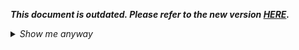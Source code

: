 _**This document is outdated. Please refer to the new version [HERE](https://github.com/oneworldmarket/idibu-api/blob/master/webservices/applicant-management/applicant-management-webservice.md).**_

<details>
 <summary><i>Show me anyway</i></summary>

You can upload applicant data into idibu.

This is useful if you want legacy applicant data to be available via our local search, or you have arranged to have fully parsed data handed back to you.

<p>Method imports CV into the idibu&nbsp;local search database.</p>
<p>Use the job id and reference to define which job the applicant will be attached to, these are required fields.</p>
<p>Don&#39;t worry if you can&#39;t supply email or first/last names, we&#39;ll try to grab those from the CV itself.</p>
<p>Please note that CV contents should be base64 encoded, file name shouldn&#39;t contain any extra symbols. <br />
You can also specify application's source, subject and body of what would normally be applicant's incoming email.<br />
Please note that this will upload the CV and trigger applicant forwarding as email as if this CV arrived directly from Job board.</p>
<div>
<h1 class="p3">Link:</h1>
http://ws.idibu.com/ws/rest/v1/applicants/add-cv?hash=(account's_hash)

<h1 class="p3">Example Request</h1>
<pre>
&lt;idibu&gt;
    &lt;job&gt;
        &lt;id&gt;(direct or base64 encoded idibu job id)&lt;/id&gt; &lt;!-- required --&gt;
        &lt;portal&gt;aeo&lt;/portal&gt; &lt;!-- portal BID or id can be provided --&gt;
        &lt;!-- if job and portal id is present, latest post to that portal will be used --&gt;
        &lt;!-- if no portal id is provided, idibu CV manager (id: 1229) will be used --&gt;
        &lt;!-- if there are no previous postings to idibu CV manager, a new post will be created and the applicant uploaded against it --&gt;
    &lt;/job&gt;
    &lt;cv&gt;
        &lt;name&gt;cv.doc&lt;/name&gt;
        &lt;contents&gt;BASE64+ENCODED+FILE+CONTENT&lt;/contents&gt;
    &lt;/cv&gt;
    &lt;email&gt;
        &lt;from&gt;email@example.com&lt;/from&gt; &lt;!-- ability to specify email from address --&gt;
        &lt;subject&gt;Application from me&lt;/subject&gt; &lt;!-- ability to specify email subject --&gt;
        &lt;body&gt;Accept me, pretty please&lt;/body&gt; &lt;!-- ability to specify email body --&gt;
    &lt;/email&gt;
&lt;/idibu&gt;
</pre>

Portal BIDs (used for the <code>&lt;portal&gt;</code> field) can be found here:

http://www.idibu.com/clients/?user=<b>[Your idibu username]</b>&password=<b>[Your idibu password]</b>&class=Portal&action=ListBIDs

or you can use <a href="https://github.com/oneworldmarket/idibu-api/blob/master/webservices/portal-management/portal-details/get-portal-details.md" target="_blank">this webservice</a> to obtain the ids.

Below is a code snippet that can be used to quickly utilize this ws:

https://github.com/oneworldmarket/idibu-api/blob/master/webservices/code-library/CV_upload_php.md

</div>
<p>&nbsp;</p>
</details>
